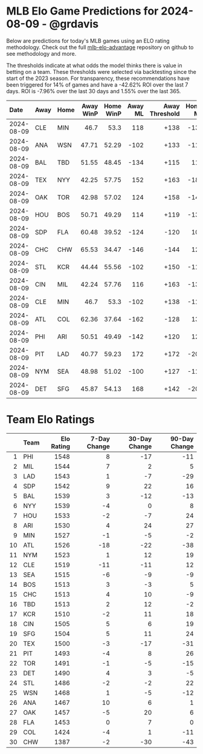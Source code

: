 # MLB Elo Game Predictions for 2024-08-09 - @grdavis
Below are predictions for today's MLB games using an ELO rating methodology. Check out the full [mlb-elo-advantage](https://github.com/grdavis/mlb-elo-advantage) repository on github to see methodology and more.

The thresholds indicate at what odds the model thinks there is value in betting on a team. These thresholds were selected via backtesting since the start of the 2023 season. For transparency, these recommendations have been triggered for 14% of games and have a -42.62% ROI over the last 7 days. ROI is -7.96% over the last 30 days and 1.55% over the last 365.

| Date       | Away   | Home   |   Away WinP |   Home WinP |   Away ML |   Away Threshold |   Home ML |   Home Threshold |
|:-----------|:-------|:-------|------------:|------------:|----------:|-----------------:|----------:|-----------------:|
| 2024-08-09 | CLE    | MIN    |       46.7  |       53.3  |       118 |             +138 |      -138 |             +108 |
| 2024-08-09 | ANA    | WSN    |       47.71 |       52.29 |      -102 |             +133 |      -116 |             +112 |
| 2024-08-09 | BAL    | TBD    |       51.55 |       48.45 |      -134 |             +115 |       114 |             +129 |
| 2024-08-09 | TEX    | NYY    |       42.25 |       57.75 |       152 |             +163 |      -180 |             -108 |
| 2024-08-09 | OAK    | TOR    |       42.98 |       57.02 |       124 |             +158 |      -146 |             -106 |
| 2024-08-09 | HOU    | BOS    |       50.71 |       49.29 |       114 |             +119 |      -134 |             +125 |
| 2024-08-09 | SDP    | FLA    |       60.48 |       39.52 |      -124 |             -120 |       106 |             +181 |
| 2024-08-09 | CHC    | CHW    |       65.53 |       34.47 |      -146 |             -144 |       124 |             +222 |
| 2024-08-09 | STL    | KCR    |       44.44 |       55.56 |      -102 |             +150 |      -116 |             -100 |
| 2024-08-09 | CIN    | MIL    |       42.24 |       57.76 |       116 |             +163 |      -136 |             -109 |
| 2024-08-09 | CLE    | MIN    |       46.7  |       53.3  |      -102 |             +138 |      -116 |             +108 |
| 2024-08-09 | ATL    | COL    |       62.36 |       37.64 |      -162 |             -128 |       136 |             +195 |
| 2024-08-09 | PHI    | ARI    |       50.51 |       49.49 |      -142 |             +120 |       120 |             +124 |
| 2024-08-09 | PIT    | LAD    |       40.77 |       59.23 |       172 |             +172 |      -205 |             -114 |
| 2024-08-09 | NYM    | SEA    |       48.98 |       51.02 |      -100 |             +127 |      -118 |             +118 |
| 2024-08-09 | DET    | SFG    |       45.87 |       54.13 |       168 |             +142 |      -200 |             +105 |

# Team Elo Ratings
|    | Team   |   Elo Rating |   7-Day Change |   30-Day Change |   90-Day Change |
|---:|:-------|-------------:|---------------:|----------------:|----------------:|
|  1 | PHI    |         1548 |              8 |             -17 |             -11 |
|  2 | MIL    |         1544 |              7 |               2 |               5 |
|  3 | LAD    |         1543 |              1 |              -7 |             -29 |
|  4 | SDP    |         1542 |              9 |              22 |              16 |
|  5 | BAL    |         1539 |              3 |             -12 |             -13 |
|  6 | NYY    |         1539 |             -4 |               0 |               8 |
|  7 | HOU    |         1533 |             -2 |              -7 |              24 |
|  8 | ARI    |         1530 |              4 |              24 |              27 |
|  9 | MIN    |         1527 |             -1 |              -5 |              -2 |
| 10 | ATL    |         1526 |            -18 |             -22 |             -38 |
| 11 | NYM    |         1523 |              1 |              12 |              19 |
| 12 | CLE    |         1519 |            -11 |             -11 |              12 |
| 13 | SEA    |         1515 |             -6 |              -9 |              -9 |
| 14 | BOS    |         1513 |              3 |              -3 |               5 |
| 15 | CHC    |         1513 |              4 |              10 |              -9 |
| 16 | TBD    |         1513 |              2 |              12 |              -2 |
| 17 | KCR    |         1510 |             -2 |              11 |              18 |
| 18 | CIN    |         1505 |              5 |               6 |              19 |
| 19 | SFG    |         1504 |              5 |              11 |              24 |
| 20 | TEX    |         1500 |             -3 |             -17 |             -31 |
| 21 | PIT    |         1493 |             -4 |               8 |              26 |
| 22 | TOR    |         1491 |             -1 |              -5 |             -15 |
| 23 | DET    |         1490 |              4 |               3 |              -5 |
| 24 | STL    |         1486 |             -2 |              -2 |              22 |
| 25 | WSN    |         1468 |              1 |              -5 |             -12 |
| 26 | ANA    |         1467 |             10 |               6 |               1 |
| 27 | OAK    |         1457 |             -5 |              20 |               6 |
| 28 | FLA    |         1453 |              0 |               7 |               0 |
| 29 | COL    |         1424 |             -4 |               1 |             -11 |
| 30 | CHW    |         1387 |             -2 |             -30 |             -43 |